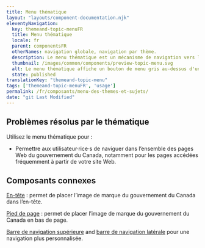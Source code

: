 ```yaml
---
title: Menu thématique
layout: "layouts/component-documentation.njk"
eleventyNavigation:
  key: themeand-topic-menuFR
  title: Menu thématique
  locale: fr
  parent: componentsFR
  otherNames: navigation globale, navigation par thème.
  description: Le menu thématique est un mécanisme de navigation vers les tâches les plus importantes des sites Web du gouvernement du Canada.
  thumbnail: /images/common/components/preview-topic-menu.svg
  alt: Le menu thématique affiche un bouton de menu gris au-dessus d'une liste verticale étendue d'options de menu.
  state: published
translationKey: "themeand-topic-menu"
tags: ['themeand-topic-menuFR', 'usage']
permalink: /fr/composants/menu-des-themes-et-sujets/
date: "git Last Modified"
---
```


## Problèmes résolus par le thématique

Utilisez le menu thématique pour :

- Permettre aux utilisateur·rice·s de naviguer dans l’ensemble des pages Web du gouvernement du Canada, notamment pour les pages accédées fréquemment à partir de votre site Web.

<article class="bg-full-width bg-primary text-light pt-500 pb-400 my-500">
  <h2 class="mt-0 mb-400">Composants connexes</h2>

  <a href="{{ links.header }}" class="link-light">En-tête</a> : permet de placer l’image de marque du gouvernement du Canada dans l’en-tête.

  <a href="{{ links.footer }}" class="link-light">Pied de page</a> : permet de placer l’image de marque du gouvernement du Canada en bas de page.

  <a href="{{ links.topNav }}" class="link-light">Barre de navigation supérieure</a> and <a href="{{ links.sideNav }}" class="link-light">barre de navigation latérale</a> pour une navigation plus personnalisée.
</article>

